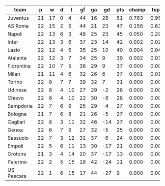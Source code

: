 |    team    | p  | w  | d | l  | gf | ga | gd  | pts | champ | top2  | top3  | top4  |  5-7  | bot4  | bot3  | bot2  |
|------------|----|----|---|----|----|----|-----|-----|-------|-------|-------|-------|-------|-------|-------|-------|
| Juventus   | 21 | 17 | 0 |  4 | 44 | 16 |  28 |  51 | 0.783 | 0.952 | 0.991 | 0.997 | 0.003 | 0.000 | 0.000 | 0.000|
| AS Roma    | 22 | 15 | 2 |  5 | 44 | 21 |  23 |  47 | 0.158 | 0.636 | 0.866 | 0.947 | 0.051 | 0.000 | 0.000 | 0.000|
| Napoli     | 22 | 13 | 6 |  3 | 48 | 25 |  23 |  45 | 0.050 | 0.294 | 0.652 | 0.824 | 0.163 | 0.000 | 0.000 | 0.000|
| Inter      | 22 | 13 | 3 |  6 | 37 | 23 |  14 |  42 | 0.002 | 0.028 | 0.115 | 0.281 | 0.518 | 0.000 | 0.000 | 0.000|
| Lazio      | 22 | 12 | 4 |  6 | 35 | 25 |  10 |  40 | 0.004 | 0.040 | 0.153 | 0.354 | 0.500 | 0.000 | 0.000 | 0.000|
| Atalanta   | 22 | 12 | 3 |  7 | 34 | 25 |   9 |  39 | 0.002 | 0.030 | 0.125 | 0.308 | 0.527 | 0.000 | 0.000 | 0.000|
| Fiorentina | 22 | 10 | 7 |  5 | 38 | 29 |   9 |  37 | 0.000 | 0.006 | 0.034 | 0.101 | 0.448 | 0.000 | 0.000 | 0.000|
| Milan      | 21 | 11 | 4 |  6 | 32 | 26 |   6 |  37 | 0.001 | 0.013 | 0.059 | 0.168 | 0.501 | 0.000 | 0.000 | 0.000|
| Torino     | 22 |  8 | 7 |  7 | 39 | 32 |   7 |  31 | 0.000 | 0.001 | 0.005 | 0.019 | 0.219 | 0.000 | 0.000 | 0.000|
| Udinese    | 22 |  8 | 4 | 10 | 27 | 29 |  -2 |  28 | 0.000 | 0.000 | 0.000 | 0.001 | 0.014 | 0.021 | 0.003 | 0.000|
| Chievo     | 22 |  8 | 4 | 10 | 22 | 30 |  -8 |  28 | 0.000 | 0.000 | 0.000 | 0.000 | 0.012 | 0.027 | 0.004 | 0.000|
| Sampdoria  | 22 |  7 | 6 |  9 | 25 | 29 |  -4 |  27 | 0.000 | 0.000 | 0.000 | 0.000 | 0.014 | 0.028 | 0.004 | 0.000|
| Bologna    | 21 |  7 | 6 |  8 | 21 | 26 |  -5 |  27 | 0.000 | 0.000 | 0.000 | 0.001 | 0.022 | 0.025 | 0.002 | 0.000|
| Cagliari   | 22 |  8 | 3 | 11 | 32 | 46 | -14 |  27 | 0.000 | 0.000 | 0.000 | 0.000 | 0.006 | 0.082 | 0.013 | 0.001|
| Genoa      | 22 |  6 | 7 |  9 | 27 | 32 |  -5 |  25 | 0.000 | 0.000 | 0.000 | 0.000 | 0.003 | 0.092 | 0.015 | 0.001|
| Sassuolo   | 22 |  7 | 3 | 12 | 31 | 37 |  -6 |  24 | 0.000 | 0.000 | 0.000 | 0.000 | 0.001 | 0.155 | 0.028 | 0.003|
| Empoli     | 22 |  5 | 6 | 11 | 13 | 30 | -17 |  21 | 0.000 | 0.000 | 0.000 | 0.000 | 0.000 | 0.639 | 0.203 | 0.048|
| Crotone    | 21 |  3 | 4 | 14 | 20 | 37 | -17 |  13 | 0.000 | 0.000 | 0.000 | 0.000 | 0.000 | 0.949 | 0.822 | 0.389|
| Palermo    | 22 |  2 | 5 | 15 | 18 | 42 | -24 |  11 | 0.000 | 0.000 | 0.000 | 0.000 | 0.000 | 0.985 | 0.925 | 0.680|
| US Pescara | 22 |  1 | 6 | 15 | 17 | 44 | -27 |   9 | 0.000 | 0.000 | 0.000 | 0.000 | 0.000 | 0.998 | 0.981 | 0.877|
